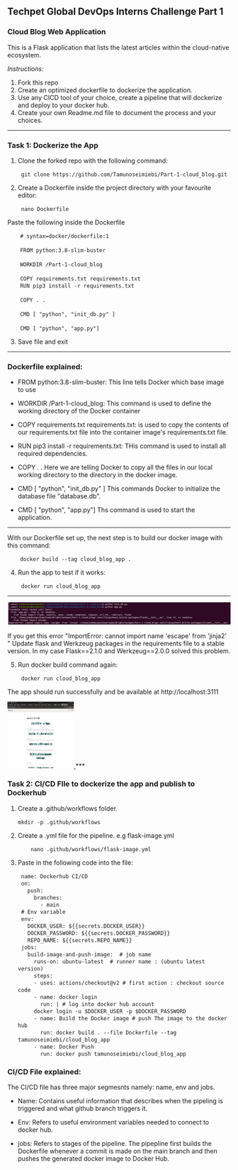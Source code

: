 ## Techpet Global DevOps Interns Challenge Part 1

### Cloud Blog Web Application

This is a Flask application that lists the latest articles within the cloud-native ecosystem. <br />

*Instructions:*

1. Fork this repo
2. Create an optimized dockerfile to dockerize the application.
3. Use any CICD tool of your choice, create a pipeline that will dockerize and deploy to your docker hub.
4. Create your own Readme.md file to document the process and your choices.

***



### Task 1: Dockerize the App


1. Clone the forked repo with the following command:

	 	git clone https://github.com/Tamunoseimiebi/Part-1-cloud_blog.git
	 
	
	
2. Create a Dockerfile inside the project directory with your favourite editor:

		nano Dockerfile

		
 Paste the following inside the Dockerfile	

		# syntax=docker/dockerfile:1

		FROM python:3.8-slim-buster

		WORKDIR /Part-1-cloud_blog

		COPY requirements.txt requirements.txt
		RUN pip3 install -r requirements.txt

		COPY . .

		CMD [ "python", "init_db.py" ]

		CMD [ "python", "app.py"]
	
	
	
3. Save file and exit

***

### Dockerfile explained:


- FROM python:3.8-slim-buster: This line tells Docker which base image to use

- WORKDIR /Part-1-cloud_blog: This command is used to define the working directory of the Docker container

- COPY requirements.txt requirements.txt: is used to copy the contents of our requirements.txt file into the container image's  requirements.txt file. 

- RUN pip3 install -r requirements.txt:  THis command is used to install all required dependencies.

- COPY . .   Here we are telling Docker to copy all the  files in our local working directory to the directory in the docker image.

- CMD [ "python", "init_db.py" ]  This commands Docker to initialize the database file "database.db".

- CMD [ "python", "app.py"] Ths command is used to start the application.

***

With our Dockerfile set up, the next step is to build our docker image with this command:

		docker build --tag cloud_blog_app .


4. Run the app to test if it works:

 		docker run cloud_blog_app

***
![alt text](images/error.png)

If you get this error "ImportError: cannot import name 'escape' from 'jinja2' " Update flask and Werkzeug packages in the requirements file to a stable  version. In my case  Flask==2.1.0 and Werkzeug==2.0.0 solved this problem.




5. Run docker build command again:  
  
   	  	docker run cloud_blog_app 


The app should run successfully and be available at http://localhost:3111

<a href="https://github.com/Tamunoseimiebi/Part-1-cloud_blog/">
    <img src="images/live.png" alt="Live" width="150" height="150">
  </a>
***

### Task 2: CI/CD FIle to dockerize the app and publish to Dockerhub


1.  Create a .github/workflows folder.

		mkdir -p .github/workflows
	
	
2. Create a .yml file for the pipeline. e.g flask-image.yml

	       nano .github/workflows/flask-image.yml


3. Paste in the following code into the file:


		name: Dockerhub CI/CD
		on:
		  push:
		    branches:
		      - main
		# Env variable
		env:
		  DOCKER_USER: ${{secrets.DOCKER_USER}}
		  DOCKER_PASSWORD: ${{secrets.DOCKER_PASSWORD}}
		  REPO_NAME: ${{secrets.REPO_NAME}}
		jobs:
		  build-image-and-push-image:  # job name
		    runs-on: ubuntu-latest  # runner name : (ubuntu latest version) 
		    steps:
		    - uses: actions/checkout@v2 # first action : checkout source code
		    - name: docker login
		      run: | # log into docker hub account
			docker login -u $DOCKER_USER -p $DOCKER_PASSWORD  
		    - name: Build the Docker image # push The image to the docker hub
		      run: docker build . --file Dockerfile --tag tamunoseimiebi/cloud_blog_app
		    - name: Docker Push
		      run: docker push tamunoseimiebi/cloud_blog_app



### CI/CD File explained:


The CI/CD file has three major segmesnts namely: name, env and jobs.

-  Name: Contains useful information that describes when the pipeling is triggered and what github branch triggers it.

-  Env:  Refers to useful environment variables needed to connect to docker hub.

-  jobs: Refers to stages of the pipeline. The pipepline first builds the Dockerfile whenever a commit is made on the main branch 
         and then pushes the generated docker image to Docker Hub.


